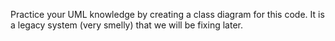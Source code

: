 Practice your UML knowledge by creating a class diagram for this code.
It is a legacy system (very smelly) that we will be fixing later.
